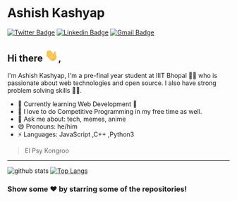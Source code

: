 # Ashish Kashyap 
[![Twitter Badge](https://img.shields.io/twitter/url?label=Ashish_K&style=social&url=https%3A%2F%2Ftwitter.com%2FAshishK31900175)](https://twitter.com/AshishK31900175) [![Linkedin Badge](https://img.shields.io/badge/-ashishkashyap-blue?style=flat-square&logo=Linkedin&logoColor=white&link=https://www.linkedin.com/in/ashish-kashyap31/)](https://www.linkedin.com/in/ashish-kashyap31/) 
[![Gmail Badge](https://img.shields.io/badge/-akk312000@gmail.com-c14438?style=flat-square&logo=Gmail&logoColor=white&link=mailto:akk312000@gmail.com)](mailto:akk312000@gmail.com)

## Hi there <img src="https://raw.githubusercontent.com/ptprashanttripathi/ptprashanttripathi/master/hi.gif" width="30px">, 
I'm Ashish Kashyap, I'm a pre-final year student at IIIT Bhopal 👨‍💻 who is passionate about web technologies and open source. I also have strong problem solving skills
🏄‍♂️. 

- 🔭 Currently learning Web Development 🚀
- 🌱 I love to do Competitive Programming in my free time as well.
- 💬 Ask me about: tech, memes, anime
- 😄 Pronouns: he/him
- ⚡ Languages: JavaScript ,C++ ,Python3



> El Psy Kongroo 


---
![github stats](https://github-readme-stats.vercel.app/api?username=akk312000&count_private=true&title_color=FD9047&icon_color=FD9047&text_color=0C2233&custom_title=Ashish+Kashyap's+GitHub+Stats&show_icons=true)
[![Top Langs](https://github-readme-stats.vercel.app/api/top-langs/?username=akk312000)](https://github.com/anuraghazra/github-readme-stats)


### Show some ❤️ by starring some of the repositories!
